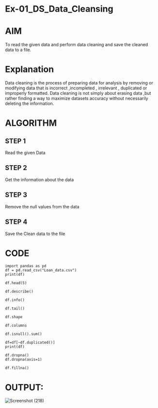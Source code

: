 # Ex-01_DS_Data_Cleansing
# AIM
To read the given data and perform data cleaning and save the cleaned data to a file.

# Explanation
Data cleaning is the process of preparing data for analysis by removing or modifying data that is incorrect ,incompleted , irrelevant , duplicated or improperly formatted. Data cleaning is not simply about erasing data ,but rather finding a way to maximize datasets accuracy without necessarily deleting the information.

# ALGORITHM
## STEP 1
Read the given Data

## STEP 2
Get the information about the data

## STEP 3
Remove the null values from the data

## STEP 4
Save the Clean data to the file

# CODE
``` 
import pandas as pd
df = pd.read_csv("Loan_data.csv")
print(df)

df.head(5)

df.describe()

df.info()

df.tail()

df.shape

df.columns

df.isnull().sum()

df=df[~df.duplicated()]
print(df)

df.dropna()
df.dropna(axis=1)

df.fillna()

```

# OUTPUT:
![Screenshot (218)](https://user-images.githubusercontent.com/119657657/226257595-94a889fd-8fa1-4621-933f-d788b5af9ede.png)

